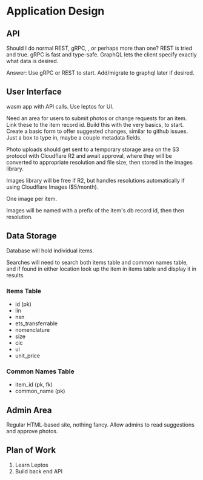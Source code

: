 # Application Design

## API

Should I do normal REST, gRPC, , or perhaps more than one?
REST is tried and true.
gRPC is fast and type-safe.
GraphQL lets the client specify exactly what data is desired.

Answer: Use gRPC or REST to start. Add/migrate to graphql later if desired.

## User Interface

wasm app with API calls. Use leptos for UI.

Need an area for users to submit photos or change requests for an item. Link these to the item record id.
Build this with the very basics, to start. Create a basic form to offer suggested changes, similar to
github issues. Just a box to type in, maybe a couple metadata fields.

Photo uploads should get sent to a temporary storage area on the S3 protocol with Cloudflare R2 and await
approval, where they will be converted to appropriate resolution and file size, then stored in the images
library.

Images library will be free if R2, but handles resolutions automatically if using Cloudflare Images ($5/month).

One image per item.

Images will be named with a prefix of the item's db record id, then then resolution.

## Data Storage

Database will hold individual items.

Searches will need to search both items table and common names table, and if found in either location
look up the item in items table and display it in results.

### Items Table

* id (pk)
* lin
* nsn
* ets_transferrable
* nomenclature
* size
* cic
* ui
* unit_price

### Common Names Table

* item_id (pk, fk)
* common_name (pk)

## Admin Area

Regular HTML-based site, nothing fancy. Allow admins to read suggestions and approve photos.

## Plan of Work

1. Learn Leptos
2. Build back end API
